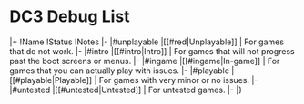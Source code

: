 # DC3 Debug List
 
|+
!Name
!Status
!Notes
|-
|#unplayable
|[[#red|Unplayable]]
| For games that do not work.
|-
|#intro
|[[#intro|Intro]] 
| For games that will not progress past the boot screens or menus. 
|-
|#ingame
|[[#ingame|In-game]]
| For games that you can actually play with issues.
|-
|#playable
|[[#playable|Playable]]
| For games with very minor or no issues.
|-
|#untested
|[[#untested|Untested]]
| For untested games.
|-
|}